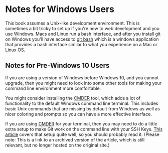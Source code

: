# Notes for Windows Users

This book assumes a Unix-like development environment. This is sometimes a bit tricky to set up if you're new to web development and you use Windows. Macs and Linux run a bash interface, and after you install git on Windows you'll have access to [git bash](https://gitforwindows.org/) which is a windows application that provides a bash interface similar to what you experience on a Mac or Linux OS.

## Notes for Pre-Windows 10 Users

If you are using a version of Windows before Windows 10, and you cannot upgrade, then you might need to look into some other tools for making your command line environment more comfortable.

You might consider installing the [CMDER](http://cmder.net/) tool, which adds a lot of functionality to the default Windows command line terminal. This includes basic Unix commands that are missing by default from Windows as well as nicer coloring and prompts so you can have a more effective interface.

If you are using [CMDER](http://cmder.net/) for your terminal, then you may need to do a little extra setup to make Git work on the command line with your SSH Keys. [This article](https://web.archive.org/web/20160206132434/http://awmoore.com/2015/01/14/setting-up-git-and-cmder/) covers that setup quite well, so you should probably read it. \(Please note: This is a link to an archived version of the article, which is still relevant, but no longer hosted on the original site.\)

